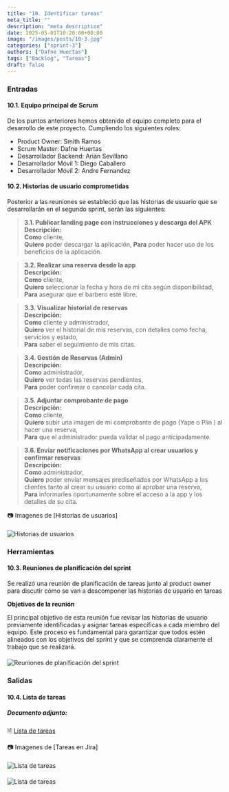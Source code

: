 ```yaml
---
title: "10. Identificar tareas"
meta_title: ""
description: "meta description"
date: 2025-05-01T10:20:00+00:00
image: "/images/posts/10-3.jpg"
categories: ["sprint-3"]
authors: ["Dafne Huertas"]
tags: ["Backlog", "Tareas"]
draft: false
---
```

### Entradas

#### 10.1. Equipo principal de Scrum
De los puntos anteriores hemos obtenido el equipo completo para el desarrollo de este proyecto. Cumpliendo los siguientes roles:

- Product Owner: Smith Ramos
- Scrum Master: Dafne Huertas
- Desarrollador Backend: Arian Sevillano
- Desarrollador Móvil 1: Diego Caballero
- Desarrollador Móvil 2: Andre Fernandez

#### 10.2. Historias de usuario comprometidas

Posterior a las reuniones se estableció que las historias de usuario que se desarrollarán en el segundo sprint, serán las siguientes:

> **3.1. Publicar landing page con instrucciones y descarga del APK**  
> **Descripción:**  
> **Como** cliente,  
> **Quiero** poder descargar la aplicación,
> **Para** poder hacer uso de los beneficios de la aplicación.

> **3.2. Realizar una reserva desde la app**  
> **Descripción:**  
> **Como** cliente,  
> **Quiero** seleccionar la fecha y hora de mi cita según disponibilidad,  
> **Para** asegurar que el barbero esté libre.

> **3.3. Visualizar historial de reservas**  
> **Descripción:**  
> **Como** cliente y administrador,  
> **Quiero** ver el historial de mis reservas, con detalles como fecha, servicios y estado,  
> **Para** saber el seguimiento de mis citas.

> **3.4. Gestión de Reservas (Admin)**  
> **Descripción:**  
> **Como** administrador,  
> **Quiero** ver todas las reservas pendientes,  
> **Para** poder confirmar o cancelar cada cita.

> **3.5. Adjuntar comprobante de pago**  
> **Descripción:**  
> **Como** cliente,  
> **Quiero** subir una imagen de mi comprobante de pago (Yape o Plin ) al hacer una reserva,  
> **Para** que el administrador pueda validar el pago anticipadamente.

> **3.6. Enviar notificaciones por WhatsApp al crear usuarios y confirmar reservas**  
> **Descripción:**  
> **Como** administrador,  
> **Quiero** poder enviar mensajes prediseñados por WhatsApp a los clientes tanto al crear su usuario como al aprobar una reserva,  
> **Para** informarles oportunamente sobre el acceso a la app y los detalles de su cita.

 📷 Imagenes de [Historias de usuarios]
 <img src="/images/sprint_3/historias-sprint3.jpg" 
     alt="Historias de usuarios" 
     style="display: block; margin: 20px auto; max-width: 100%;" />

### Herramientas

#### 10.3. Reuniones de planificación del sprint
Se realizó una reunión de planificación de tareas junto al product owner para discutir cómo se van a descomponer las historias de usuario en tareas

**Objetivos de la reunión**

El principal objetivo de esta reunión fue revisar las historias de usuario previamente identificadas y asignar tareas específicas a cada miembro del equipo. Este proceso es fundamental para garantizar que todos estén alineados con los objetivos del sprint y que se comprenda claramente el trabajo que se realizará.

<img src="/images/sprint_2/reunion_scrum_team.png" 
     alt="Reuniones de planificación del sprint" 
     style="display: block; margin: 20px auto; max-width: 100%;" />

### Salidas

#### 10.4. Lista de tareas

##### **Documento adjunto:**
🗎 [Lista de tareas](https://docs.google.com/document/d/1nNJwNB7bS7PxYoRf0sASBmg7Krz4SuDmYTxUpiwnANk/edit?tab=t.0)

 📷 Imagenes de [Tareas en Jira]
 <img src="/images/sprint_3/tareas1-sprint3.jpg" 
     alt="Lista de tareas" 
     style="display: block; margin: 20px auto; max-width: 100%;" />

<img src="/images/sprint_3/tareas2-sprint3.jpg" 
     alt="Lista de tareas" 
     style="display: block; margin: 20px auto; max-width: 100%;" />